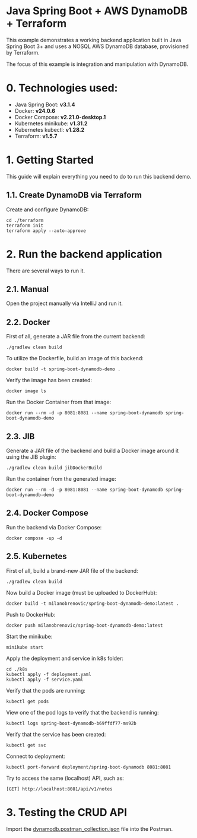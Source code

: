 # Java Spring Boot + AWS DynamoDB + Terraform

This example demonstrates a working backend application built in Java Spring Boot 3+
and uses a NOSQL AWS DynamoDB database, provisioned by Terraform.

The focus of this example is integration and manipulation with DynamoDB.

# 0. Technologies used:

- Java Spring Boot: **v3.1.4**
- Docker: **v24.0.6**
- Docker Compose: **v2.21.0-desktop.1**
- Kubernetes minikube: **v1.31.2**
- Kubernetes kubectl: **v1.28.2**
- Terraform: **v1.5.7**

# 1. Getting Started

This guide will explain everything you need to do to run this backend demo.

## 1.1. Create DynamoDB via Terraform

Create and configure DynamoDB:

```shell
cd ./terraform
terraform init
terraform apply --auto-approve
```

# 2. Run the backend application

There are several ways to run it.

## 2.1. Manual

Open the project manually via IntelliJ and run it.

## 2.2. Docker

First of all, generate a JAR file from the current backend:

```shell
./gradlew clean build
```

To utilize the Dockerfile, build an image of this backend:

```shell
docker build -t spring-boot-dynamodb-demo .
```

Verify the image has been created:

```shell
docker image ls
```

Run the Docker Container from that image:

```shell
docker run --rm -d -p 8081:8081 --name spring-boot-dynamodb spring-boot-dynamodb-demo
```

## 2.3. JIB

Generate a JAR file of the backend and build a Docker image around it using the JIB plugin:

```shell
./gradlew clean build jibDockerBuild
```

Run the container from the generated image:

```shell
docker run --rm -d -p 8081:8081 --name spring-boot-dynamodb spring-boot-dynamodb-demo
```

## 2.4. Docker Compose

Run the backend via Docker Compose:

```shell
docker compose -up -d
```

## 2.5. Kubernetes

First of all, build a brand-new JAR file of the backend:

```shell
./gradlew clean build
```

Now build a Docker image (must be uploaded to DockerHub):

```shell
docker build -t milanobrenovic/spring-boot-dynamodb-demo:latest .
```

Push to DockerHub:

```shell
docker push milanobrenovic/spring-boot-dynamodb-demo:latest
```

Start the minikube:

```shell
minikube start
```

Apply the deployment and service in k8s folder:

```shell
cd ./k8s
kubectl apply -f deployment.yaml
kubectl apply -f service.yaml
```

Verify that the pods are running:

```shell
kubectl get pods
```

View one of the pod logs to verify that the backend is running:

```shell
kubectl logs spring-boot-dynamodb-b69ffdf77-ms92b
```

Verify that the service has been created:

```shell
kubectl get svc
```

Connect to deployment:

```shell
kubectl port-forward deployment/spring-boot-dynamodb 8081:8081
```

Try to access the same (localhost) API, such as:

```shell
[GET] http://localhost:8081/api/v1/notes
```

# 3. Testing the CRUD API

Import the [dynamodb.postman_collection.json](postman/dynamodb.postman_collection.json) file into the Postman.
